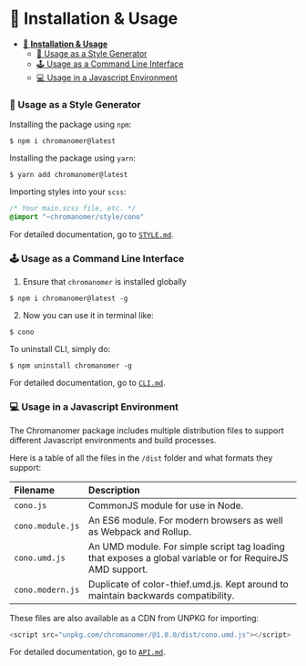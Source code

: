 # 🚸 **Installation & Usage**

- [🚸 **Installation & Usage**](#-----installation---usage--)
    + [💄 Usage as a Style Generator](#---usage-as-a-style-generator)
    + [🕹️ Usage as a Command Line Interface](#----usage-as-a-command-line-interface)
    + [💻 Usage in a Javascript Environment](#---usage-in-a-javascript-environment)

### 💄 Usage as a Style Generator
Installing the package using `npm`:
```shell
$ npm i chromanomer@latest
```
Installing the package using `yarn`:
```shell
$ yarn add chromanomer@latest
```
Importing styles into your `scss`:
```scss
/* Your main.scss file, etc. */
@import "~chromanomer/style/cono"
```
For detailed documentation, go to [`STYLE.md`](./STYLE.md).
### 🕹️ Usage as a Command Line Interface
1. Ensure that `chromanomer` is installed globally
```shell
$ npm i chromanomer@latest -g
```
2. Now you can use it in terminal like:
```shell
$ cono
```
To uninstall CLI, simply do:
```shell
$ npm uninstall chromanomer -g
```
For detailed documentation, go to [`CLI.md`](./CLI.md).
### 💻 Usage in a Javascript Environment

The Chromanomer package includes multiple distribution files to support different Javascript environments and build processes. 

Here is a table of all the files in the `/dist` folder and what formats they support:

| Filename | Description |
|:--|:--|
| `cono.js` | CommonJS module for use in Node. |
| `cono.module.js` | An ES6 module. For modern browsers as well as Webpack and Rollup. |
| `cono.umd.js` | An UMD module. For simple script tag loading that exposes a global variable or for RequireJS AMD support. |
| `cono.modern.js` | Duplicate of color-thief.umd.js. Kept around to maintain backwards compatibility. |

These files are also available as a CDN from UNPKG for importing:
```js
<script src="unpkg.com/chromanomer/@1.0.0/dist/cono.umd.js"></script>
```
For detailed documentation, go to [`API.md`](./CLI.md).